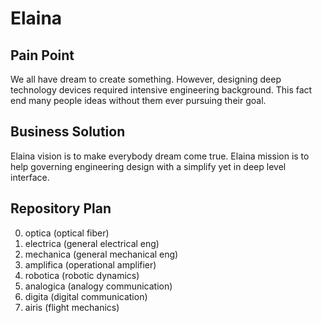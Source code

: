 # Elaina
<h2> Pain Point </h2>

We all have dream to create something. However, designing deep technology devices required intensive engineering background. This fact end many people ideas without them ever pursuing their goal.

<h2> Business Solution </h2>

Elaina vision is to make everybody dream come true. Elaina mission is to help governing engineering design with a simplify yet in deep level interface. 

<h2> Repository Plan </h2>

0. optica (optical fiber)
1. electrica (general electrical eng)
2. mechanica (general mechanical eng)
3. amplifica (operational amplifier)
4. robotica (robotic dynamics)
5. analogica (analogy communication)
6. digita (digital communication)
7. airis (flight mechanics)
